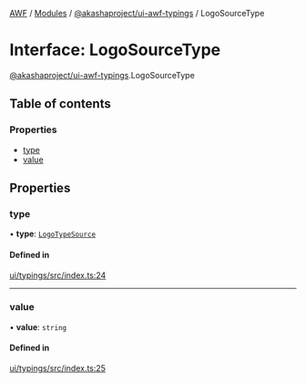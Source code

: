 [AWF](../README.md) / [Modules](../modules.md) / [@akashaproject/ui-awf-typings](../modules/akashaproject_ui_awf_typings.md) / LogoSourceType

# Interface: LogoSourceType

[@akashaproject/ui-awf-typings](../modules/akashaproject_ui_awf_typings.md).LogoSourceType

## Table of contents

### Properties

- [type](akashaproject_ui_awf_typings.LogoSourceType.md#type)
- [value](akashaproject_ui_awf_typings.LogoSourceType.md#value)

## Properties

### type

• **type**: [`LogoTypeSource`](../enums/akashaproject_ui_awf_typings.LogoTypeSource.md)

#### Defined in

[ui/typings/src/index.ts:24](https://github.com/AKASHAorg/akasha-world-framework/blob/d81a7246/ui/typings/src/index.ts#L24)

___

### value

• **value**: `string`

#### Defined in

[ui/typings/src/index.ts:25](https://github.com/AKASHAorg/akasha-world-framework/blob/d81a7246/ui/typings/src/index.ts#L25)
